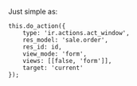 Just simple as:

    this.do_action({
        type: 'ir.actions.act_window',
        res_model: 'sale.order',
        res_id: id,
        view_mode: 'form',
        views: [[false, 'form']],
        target: 'current'
    });
